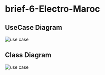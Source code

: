 # brief-6-Electro-Maroc

## UseCase Diagram 
![use case]("https://github.com/devssin/brief-6-Electro-Maroc/blob/master/uml/usecase.jpg?raw=true")


## Class Diagram
![use case]("https://github.com/devssin/brief-6-Electro-Maroc/blob/master/uml/class.jpg?raw=true")

